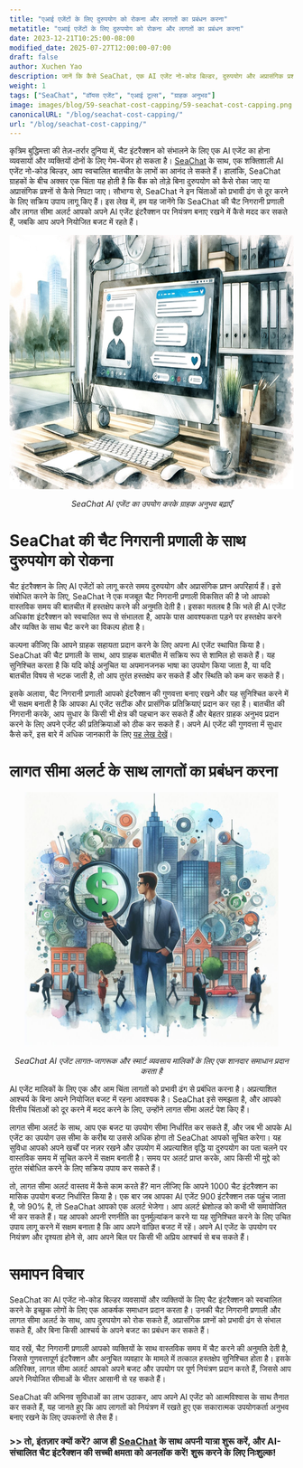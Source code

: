 ```yaml
---
title: "एआई एजेंटों के लिए दुरुपयोग को रोकना और लागतों का प्रबंधन करना"
metatitle: "एआई एजेंटों के लिए दुरुपयोग को रोकना और लागतों का प्रबंधन करना"
date: 2023-12-21T10:25:00-08:00
modified_date: 2025-07-27T12:00:00-07:00
draft: false
author: Xuchen Yao
description: जानें कि कैसे SeaChat, एक AI एजेंट नो-कोड बिल्डर, दुरुपयोग और अप्रासंगिक प्रश्नों को रोकने के बारे में ग्राहकों की चिंताओं को दूर करता है, जबकि यह सुनिश्चित करता है कि आप अपने बजट में रहें। जानें कि उनकी अभिनव चैट निगरानी प्रणाली और लागत सीमा अलर्ट आपको अपने AI एजेंट को प्रभावी ढंग से प्रबंधित करने में कैसे मदद कर सकते हैं।
weight: 1
tags: ["SeaChat", "वॉयस एजेंट", "एआई टूल्स", "ग्राहक अनुभव"]
image: images/blog/59-seachat-cost-capping/59-seachat-cost-capping.png
canonicalURL: "/blog/seachat-cost-capping/"
url: "/blog/seachat-cost-capping/"
---
```


कृत्रिम बुद्धिमत्ता की तेज़-तर्रार दुनिया में, चैट इंटरैक्शन को संभालने के लिए एक AI एजेंट का होना व्यवसायों और व्यक्तियों दोनों के लिए गेम-चेंजर हो सकता है। [SeaChat](https://chat.seasalt.ai/?utm_source=blog) के साथ, एक शक्तिशाली AI एजेंट नो-कोड बिल्डर, आप स्वचालित बातचीत के लाभों का आनंद ले सकते हैं। हालांकि, SeaChat ग्राहकों के बीच अक्सर एक चिंता यह होती है कि बैंक को तोड़े बिना दुरुपयोग को कैसे रोका जाए या अप्रासंगिक प्रश्नों से कैसे निपटा जाए। सौभाग्य से, SeaChat ने इन चिंताओं को प्रभावी ढंग से दूर करने के लिए सक्रिय उपाय लागू किए हैं। इस लेख में, हम यह जानेंगे कि SeaChat की चैट निगरानी प्रणाली और लागत सीमा अलर्ट आपको अपने AI एजेंट इंटरैक्शन पर नियंत्रण बनाए रखने में कैसे मदद कर सकते हैं, जबकि आप अपने नियोजित बजट में रहते हैं।

<center>
<img height="450px" src="/images/blog/50x-all-seachat-agents/build-your-own-chat-ai-agent.jpeg" alt="SeaChat AI एजेंट का उपयोग करके ग्राहक अनुभव बढ़ाएँ"/>

*SeaChat AI एजेंट का उपयोग करके ग्राहक अनुभव बढ़ाएँ*
</center>

# SeaChat की चैट निगरानी प्रणाली के साथ दुरुपयोग को रोकना

चैट इंटरैक्शन के लिए AI एजेंटों को लागू करते समय दुरुपयोग और अप्रासंगिक प्रश्न अपरिहार्य हैं। इसे संबोधित करने के लिए, SeaChat ने एक मजबूत चैट निगरानी प्रणाली विकसित की है जो आपको वास्तविक समय की बातचीत में हस्तक्षेप करने की अनुमति देती है। इसका मतलब है कि भले ही AI एजेंट अधिकांश इंटरैक्शन को स्वचालित रूप से संभालता है, आपके पास आवश्यकता पड़ने पर हस्तक्षेप करने और व्यक्ति के साथ चैट करने का विकल्प होता है।

कल्पना कीजिए कि आपने ग्राहक सहायता प्रदान करने के लिए अपना AI एजेंट स्थापित किया है। SeaChat की चैट प्रणाली के साथ, आप ग्राहक बातचीत में सक्रिय रूप से शामिल हो सकते हैं। यह सुनिश्चित करता है कि यदि कोई अनुचित या अपमानजनक भाषा का उपयोग किया जाता है, या यदि बातचीत विषय से भटक जाती है, तो आप तुरंत हस्तक्षेप कर सकते हैं और स्थिति को कम कर सकते हैं।

इसके अलावा, चैट निगरानी प्रणाली आपको इंटरैक्शन की गुणवत्ता बनाए रखने और यह सुनिश्चित करने में भी सक्षम बनाती है कि आपका AI एजेंट सटीक और प्रासंगिक प्रतिक्रियाएं प्रदान कर रहा है। बातचीत की निगरानी करके, आप सुधार के किसी भी क्षेत्र की पहचान कर सकते हैं और बेहतर ग्राहक अनुभव प्रदान करने के लिए अपने एजेंट की प्रतिक्रियाओं को ठीक कर सकते हैं। अपने AI एजेंट की गुणवत्ता में सुधार कैसे करें, इस बारे में अधिक जानकारी के लिए [यह लेख देखें](https://seasalt.ai/blog/58-seachat-evaluate-ai-agent-responses/)।

# लागत सीमा अलर्ट के साथ लागतों का प्रबंधन करना

<center>
<img height="450px" src="/images/blog/59-seachat-cost-capping/59-seachat-cost-aware-businesses.jpeg" alt="SeaChat AI एजेंट लागत-जागरूक और स्मार्ट व्यवसाय मालिकों के लिए एक शानदार समाधान प्रदान करता है"/>

*SeaChat AI एजेंट लागत-जागरूक और स्मार्ट व्यवसाय मालिकों के लिए एक शानदार समाधान प्रदान करता है*
</center>

AI एजेंट मालिकों के लिए एक और आम चिंता लागतों को प्रभावी ढंग से प्रबंधित करना है। अप्रत्याशित आश्चर्य के बिना अपने नियोजित बजट में रहना आवश्यक है। SeaChat इसे समझता है, और आपको वित्तीय चिंताओं को दूर करने में मदद करने के लिए, उन्होंने लागत सीमा अलर्ट पेश किए हैं।

लागत सीमा अलर्ट के साथ, आप एक बजट या उपयोग सीमा निर्धारित कर सकते हैं, और जब भी आपके AI एजेंट का उपयोग उस सीमा के करीब या उससे अधिक होगा तो SeaChat आपको सूचित करेगा। यह सुविधा आपको अपने खर्चों पर नज़र रखने और उपयोग में अप्रत्याशित वृद्धि या दुरुपयोग का पता चलने पर वास्तविक समय में सूचित करने में सक्षम बनाती है। समय पर अलर्ट प्राप्त करके, आप किसी भी मुद्दे को तुरंत संबोधित करने के लिए सक्रिय उपाय कर सकते हैं।

तो, लागत सीमा अलर्ट वास्तव में कैसे काम करते हैं? मान लीजिए कि आपने 1000 चैट इंटरैक्शन का मासिक उपयोग बजट निर्धारित किया है। एक बार जब आपका AI एजेंट 900 इंटरैक्शन तक पहुंच जाता है, जो 90% है, तो SeaChat आपको एक अलर्ट भेजेगा। आप अलर्ट थ्रेशोल्ड को कभी भी समायोजित भी कर सकते हैं। यह आपको अपनी रणनीति का पुनर्मूल्यांकन करने या यह सुनिश्चित करने के लिए उचित उपाय लागू करने में सक्षम बनाता है कि आप अपने वांछित बजट में रहें। अपने AI एजेंट के उपयोग पर नियंत्रण और दृश्यता होने से, आप अपने बिल पर किसी भी अप्रिय आश्चर्य से बच सकते हैं।

# समापन विचार

SeaChat का AI एजेंट नो-कोड बिल्डर व्यवसायों और व्यक्तियों के लिए चैट इंटरैक्शन को स्वचालित करने के इच्छुक लोगों के लिए एक आकर्षक समाधान प्रदान करता है। उनकी चैट निगरानी प्रणाली और लागत सीमा अलर्ट के साथ, आप दुरुपयोग को रोक सकते हैं, अप्रासंगिक प्रश्नों को प्रभावी ढंग से संभाल सकते हैं, और बिना किसी आश्चर्य के अपने बजट का प्रबंधन कर सकते हैं।

याद रखें, चैट निगरानी प्रणाली आपको व्यक्तियों के साथ वास्तविक समय में चैट करने की अनुमति देती है, जिससे गुणवत्तापूर्ण इंटरैक्शन और अनुचित व्यवहार के मामले में तत्काल हस्तक्षेप सुनिश्चित होता है। इसके अतिरिक्त, लागत सीमा अलर्ट आपको अपने बजट और उपयोग पर पूर्ण नियंत्रण प्रदान करते हैं, जिससे आप अपने नियोजित सीमाओं के भीतर आसानी से रह सकते हैं।

SeaChat की अभिनव सुविधाओं का लाभ उठाकर, आप अपने AI एजेंट को आत्मविश्वास के साथ तैनात कर सकते हैं, यह जानते हुए कि आप लागतों को नियंत्रण में रखते हुए एक सकारात्मक उपयोगकर्ता अनुभव बनाए रखने के लिए उपकरणों से लैस हैं।

### >> तो, इंतज़ार क्यों करें? आज ही [SeaChat](https://chat.seasalt.ai/?utm_source=blog) के साथ अपनी यात्रा शुरू करें, और AI-संचालित चैट इंटरैक्शन की सच्ची क्षमता को अनलॉक करें! शुरू करने के लिए निःशुल्क!
